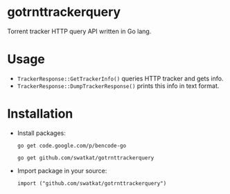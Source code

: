 gotrnttrackerquery
==================

Torrent tracker HTTP query API written in Go lang.

Usage
==================
* `TrackerResponse::GetTrackerInfo()` queries HTTP tracker and gets info.
* `TrackerResponse::DumpTrackerResponse()` prints this info in text format.

Installation
====================
* Install packages:

    `go get code.google.com/p/bencode-go`

    `go get github.com/swatkat/gotrnttrackerquery`

* Import package in your source:

    `import ("github.com/swatkat/gotrnttrackerquery")`

